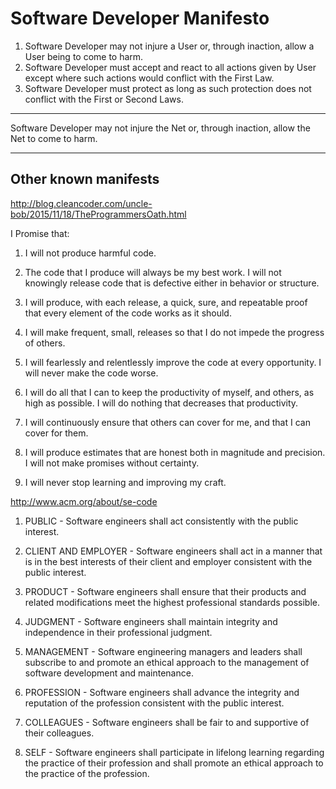 # Software Developer Manifesto


1. Software Developer may not injure a User or, through inaction, allow a User being to come to harm.
2. Software Developer must accept and react to all actions given by User except where such actions would conflict with the First Law.
3. Software Developer must protect as long as such protection does not conflict with the First or Second Laws.

---

  Software Developer may not injure the Net or, through inaction, allow the Net to come to harm.


---

## Other known manifests
http://blog.cleancoder.com/uncle-bob/2015/11/18/TheProgrammersOath.html

I Promise that:

1. I will not produce harmful code.

2. The code that I produce will always be my best work. I will not knowingly release code that is defective either in behavior or structure.

3. I will produce, with each release, a quick, sure, and repeatable proof that every element of the code works as it should.

4. I will make frequent, small, releases so that I do not impede the progress of others.

5. I will fearlessly and relentlessly improve the code at every opportunity. I will never make the code worse.

6. I will do all that I can to keep the productivity of myself, and others, as high as possible. I will do nothing that decreases that productivity.

7. I will continuously ensure that others can cover for me, and that I can cover for them.

8. I will produce estimates that are honest both in magnitude and precision. I will not make promises without certainty.

9. I will never stop learning and improving my craft.


http://www.acm.org/about/se-code

1. PUBLIC - Software engineers shall act consistently with the public interest.

2. CLIENT AND EMPLOYER - Software engineers shall act in a manner that is in the best interests of their client and employer consistent with the public interest.

3. PRODUCT - Software engineers shall ensure that their products and related modifications meet the highest professional standards possible.

4. JUDGMENT - Software engineers shall maintain integrity and independence in their professional judgment.

5. MANAGEMENT - Software engineering managers and leaders shall subscribe to and promote an ethical approach to the management of software development and maintenance.

6. PROFESSION - Software engineers shall advance the integrity and reputation of the profession consistent with the public interest.

7. COLLEAGUES - Software engineers shall be fair to and supportive of their colleagues.

8. SELF - Software engineers shall participate in lifelong learning regarding the practice of their profession and shall promote an ethical approach to the practice of the profession.



